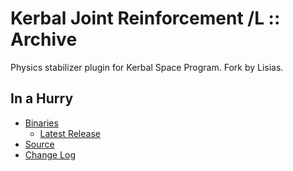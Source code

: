 # Kerbal Joint Reinforcement /L :: Archive

Physics stabilizer plugin for Kerbal Space Program. Fork by Lisias.


## In a Hurry

* [Binaries](./Archive)
	* [Latest Release](https://github.com/net-lisias-ksp/Kerbal-Joint-Reinforcement/releases)
* [Source](https://github.com/net-lisias-ksp/Kerbal-Joint-Reinforcement)
* [Change Log](./CHANGE_LOG.md)
